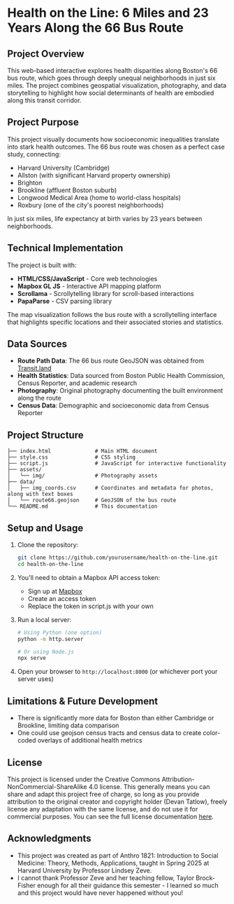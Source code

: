 # Health on the Line: 6 Miles and 23 Years Along the 66 Bus Route

## Project Overview

This web-based interactive explores health disparities along Boston's 66 bus route, which goes through deeply unequal neighborhoods in just six miles. The project combines geospatial visualization, photography, and data storytelling to highlight how social determinants of health are embodied along this transit corridor.


## Project Purpose

This project visually documents how socioeconomic inequalities translate into stark health outcomes. The 66 bus route was chosen as a perfect case study, connecting:

- Harvard University (Cambridge)
- Allston (with significant Harvard property ownership)
- Brighton
- Brookline (affluent Boston suburb)
- Longwood Medical Area (home to world-class hospitals)
- Roxbury (one of the city's poorest neighborhoods)

In just six miles, life expectancy at birth varies by 23 years between neighborhoods.

## Technical Implementation

The project is built with:

- **HTML/CSS/JavaScript** - Core web technologies
- **Mapbox GL JS** - Interactive API mapping platform
- **Scrollama** - Scrollytelling library for scroll-based interactions
- **PapaParse** - CSV parsing library

The map visualization follows the bus route with a scrollytelling interface that highlights specific locations and their associated stories and statistics.

## Data Sources

- **Route Path Data**: The 66 bus route GeoJSON was obtained from [Transit.land](https://www.transit.land)
- **Health Statistics**: Data sourced from Boston Public Health Commission, Census Reporter, and academic research
- **Photography**: Original photography documenting the built environment along the route
- **Census Data**: Demographic and socioeconomic data from Census Reporter

## Project Structure

```
├── index.html              # Main HTML document
├── style.css               # CSS styling
├── script.js               # JavaScript for interactive functionality
├── assets/
│   └── img/                # Photography assets
├── data/
│   ├── img_coords.csv      # Coordinates and metadata for photos, along with text boxes
│   └── route66.geojson     # GeoJSON of the bus route
└── README.md               # This documentation
```

## Setup and Usage

1. Clone the repository:
   ```bash
   git clone https://github.com/yourusername/health-on-the-line.git
   cd health-on-the-line
   ```

2. You'll need to obtain a Mapbox API access token:
   - Sign up at [Mapbox](https://www.mapbox.com/)
   - Create an access token
   - Replace the token in script.js with your own

3. Run a local server:
   ```bash
   # Using Python (one option)
   python -m http.server
   
   # Or using Node.js
   npx serve
   ```

4. Open your browser to `http://localhost:8000` (or whichever port your server uses)


## Limitations & Future Development

- There is significantly more data for Boston than either Cambridge or Brookline, limiting data comparison
- One could use geojson census tracts and census data to create color-coded overlays of additional health metrics

## License

This project is licensed under the Creative Commons Attribution-NonCommercial-ShareAlike 4.0 license. This generally means you can share and adapt this project free of charge, so long as you provide attribution to the original creator and copyright holder (Devan Tatlow), freely license any adaptation with the same license, and do not use it for commercial purposes. You can see the full license documentation [here](https://creativecommons.org/licenses/by-nc-sa/4.0/).

## Acknowledgments

- This project was created as part of Anthro 1821: Introduction to Social Medicine: Theory, Methods, Applications, taught in Spring 2025 at Harvard University by Professor Lindsey Zeve.
- I cannot thank Professor Zeve and her teaching fellow, Taylor Brock-Fisher enough for all their guidance this semester - I learned so much and this project would have never happened without you!
